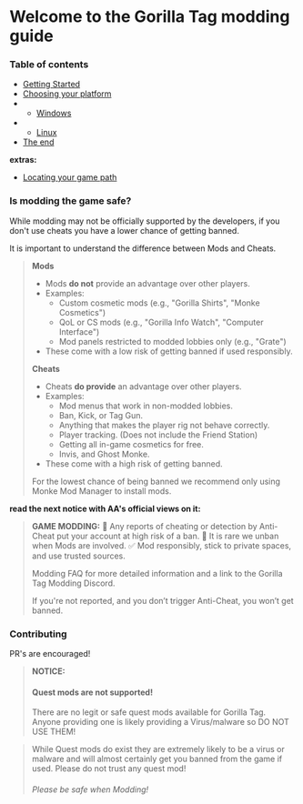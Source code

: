 # Welcome to the Gorilla Tag modding guide


### Table of contents

- [Getting Started](getting-started.md)
- [Choosing your platform](choosing-your-platform.md)
- * [Windows](windows.md)
- * [Linux](linux.md)
- [The end](the-end.md)

**extras:**
- [Locating your game path](game-path.md)

### Is modding the game safe?
While modding may not be officially supported by the developers, if you don't use cheats you have a lower chance of getting banned.

It is important to understand the difference between Mods and Cheats.

> **Mods**
> - Mods **do not** provide an advantage over other players.
> - Examples:  
>   - Custom cosmetic mods (e.g., "Gorilla Shirts", "Monke Cosmetics")
>   - QoL or CS mods (e.g., "Gorilla Info Watch", "Computer Interface")  
>   - Mod panels restricted to modded lobbies only (e.g., "Grate")  
> - These come with a low risk of getting banned if used responsibly.
>
> **Cheats**
> - Cheats **do provide** an advantage over other players.
> - Examples:  
>   - Mod menus that work in non-modded lobbies.
>   - Ban, Kick, or Tag Gun.
>   - Anything that makes the player rig not behave correctly.
>   - Player tracking. (Does not include the Friend Station)
>   - Getting all in-game cosmetics for free.
>   - Invis, and Ghost Monke.
> - These come with a high risk of getting banned.
>
> For the lowest chance of being banned we recommend only using Monke Mod Manager to install mods.

**read the next notice with AA's official views on it:**
> **GAME MODDING:**
> 🚨 Any reports of cheating or detection by Anti-Cheat put your account at high risk of a ban.
> 🚫 It is rare we unban when Mods are involved.
> ✅ Mod responsibly, stick to private spaces, and use trusted sources.
>
> Modding FAQ for more detailed information and a link to the Gorilla Tag Modding Discord.
>
> If you're not reported, and you don’t trigger Anti-Cheat, you won’t get banned.

### Contributing

PR's are encouraged!


> **NOTICE:**
> #### Quest mods are not supported!
> There are no legit or safe quest mods available for Gorilla Tag. Anyone providing one is likely providing a Virus/malware so DO NOT USE THEM!

> While Quest mods do exist they are extremely likely to be a virus or malware and will almost certainly get you banned from the game if used. Please do not trust any quest mod!
> ###### Please be safe when Modding!
